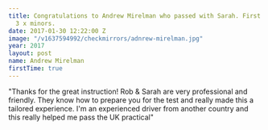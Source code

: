 ```yaml
---
title: Congratulations to Andrew Mirelman who passed with Sarah. First time with only
  3 x minors.
date: 2017-01-30 12:22:00 Z
image: "/v1637594992/checkmirrors/adnrew-mirelman.jpg"
year: 2017
layout: post
name: Andrew Mirelman
firstTime: true
---
```


"Thanks for the great instruction! Rob & Sarah are very professional and friendly. They know how to prepare you for the test and really made this a tailored experience.  I'm an experienced driver from another country and this really helped me pass the UK practical"
